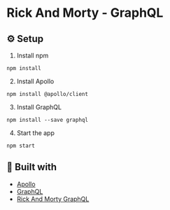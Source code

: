 # Rick And Morty - GraphQL

## :gear: Setup
1. Install npm
```
npm install
```
2. Install Apollo
```
npm install @apollo/client
```

3. Install GraphQL
```
npm install --save graphql
```

4. Start the app
```
npm start
```

## :wrench: Built with

- [Apollo](https://www.apollographql.com/docs/)
- [GraphQL](https://graphql.org/learn/)
- [Rick And Morty GraphQL](https://rickandmortyapi.com/documentation/#graphql)